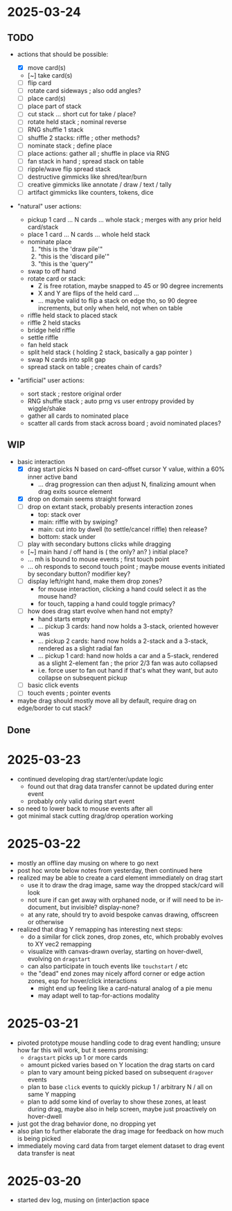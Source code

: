 # 2025-03-24

## TODO

- actions that should be possible:
  - [x] move card(s)
  - [~] take card(s)
  - [ ] flip card
  - [ ] rotate card sideways ; also odd angles?
  - [ ] place card(s)
  - [ ] place part of stack
  - [ ] cut stack ... short cut for take / place?
  - [ ] rotate held stack ; nominal reverse
  - [ ] RNG shuffle 1 stack
  - [ ] shuffle 2 stacks: riffle ; other methods?
  - [ ] nominate stack ; define place
  - [ ] place actions: gather all ; shuffle in place via RNG
  - [ ] fan stack in hand ; spread stack on table
  - [ ] ripple/wave flip spread stack
  - [ ] destructive gimmicks like shred/tear/burn
  - [ ] creative gimmicks like annotate / draw / text / tally
  - [ ] artifact gimmicks like counters, tokens, dice

- "natural" user actions:
  - pickup 1 card ... N cards ... whole stack ; merges with any prior held card/stack
  - place 1 card ... N cards ... whole held stack
  - nominate place
    1. "this is the 'draw pile'"
    2. "this is the 'discard pile'"
    3. "this is the 'query'"
  - swap to off hand
  - rotate card or stack:
    - Z is free rotation, maybe snapped to 45 or 90 degree increments
    - X and Y are flips of the held card ...
    - ... maybe valid to flip a stack on edge tho, so 90 degree increments, but only when held, not when on table
  - riffle held stack to placed stack
  - riffle 2 held stacks
  - bridge held riffle
  - settle riffle
  - fan held stack
  - split held stack ( holding 2 stack, basically a gap pointer )
  - swap N cards into split gap
  - spread stack on table ; creates chain of cards?

- "artificial" user actions:
  - sort stack ; restore original order
  - RNG shuffle stack ; auto prng vs user entropy provided by wiggle/shake
  - gather all cards to nominated place
  - scatter all cards from stack across board ; avoid nominated places?

## WIP

- basic interaction
  - [x] drag start picks N based on card-offset cursor Y value, within a 60% inner active band
    - ... drag progression can then adjust N, finalizing amount when drag exits source element
  - [x] drop on domain seems straight forward
  - [ ] drop on extant stack, probably presents interaction zones
    - top: stack over
    - main: riffle with by swiping?
    - main: cut into by dwell (to settle/cancel riffle) then release?
    - bottom: stack under
  - [ ] play with secondary buttons clicks while dragging
  - [~] main hand / off hand is ( the only? an? ) initial place?
  - ... mh is bound to mouse events ; first touch point
  - ... oh responds to second touch point ; maybe mouse events initiated by secondary button? modifier key?
  - [ ] display left/right hand, make them drop zones?
    - for mouse interaction, clicking a hand could select it as the mouse hand?
    - for touch, tapping a hand could toggle primacy?
  - [ ] how does drag start evolve when hand not empty?
    - hand starts empty
    - ... pickup 3 cards: hand now holds a 3-stack, oriented however was
    - ... pickup 2 cards: hand now holds a 2-stack and a 3-stack, rendered as a slight radial fan
    - ... pickup 1 card: hand now holds a car and a 5-stack, rendered as a slight 2-element fan ; the prior 2/3 fan was auto collapsed
    - i.e. force user to fan out hand if that's what they want, but auto collapse on subsequent pickup
  - [ ] basic click events
  - [ ] touch events ; pointer events
- maybe drag should mostly move all by default, require drag on edge/border to cut stack?

## Done

# 2025-03-23

- continued developing drag start/enter/update logic
  - found out that drag data transfer cannot be updated during enter event
  - probably only valid during start event
- so need to lower back to mouse events after all
- got minimal stack cutting drag/drop operation working

# 2025-03-22

- mostly an offline day musing on where to go next
- post hoc wrote below notes from yesterday, then continued here
- realized may be able to create a card element immediately on drag start
  - use it to draw the drag image, same way the dropped stack/card will look
  - not sure if can get away with orphaned node, or if will need to be in-document, but invisible? display-none?
  - at any rate, should try to avoid bespoke canvas drawing, offscreen or otherwise
- realized that drag Y remapping has interesting next steps:
  - do a similar for click zones, drop zones, etc, which probably evolves to XY vec2 remapping
  - visualize with canvas-drawn overlay, starting on hover-dwell, evolving on `dragstart`
  - can also participate in touch events like `touchstart` / etc
  - the "dead" end zones may nicely afford corner or edge action zones, esp for hover/click interactions
    - might end up feeling like a card-natural analog of a pie menu
    - may adapt well to tap-for-actions modality

# 2025-03-21

- pivoted prototype mouse handling code to drag event handling;
  unsure how far this will work, but it seems promising:
  - `dragstart` picks up 1 or more cards
  - amount picked varies based on Y location the drag starts on card 
  - plan to vary amount being picked based on subsequent `dragover` events
  - plan to base `click` events to quickly pickup 1 / arbitrary N / all on same Y mapping
  - plan to add some kind of overlay to show these zones, at least during drag, maybe also in help screen, maybe just proactively on hover-dwell
- just got the drag behavior done, no dropping yet
- also plan to further elaborate the drag image for feedback on how much is being picked
- immediately moving card data from target element dataset to drag event data transfer is neat

# 2025-03-20

- started dev log, musing on (inter)action space
